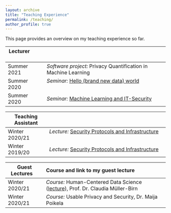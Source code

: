 ```yaml
---
layout: archive
title: "Teaching Experience"
permalink: /teaching/
author_profile: true
---
```


This page provides an overview on my teaching experience so far.


| Lecturer &nbsp; &nbsp; &nbsp; &nbsp; &nbsp;&nbsp; &nbsp; &nbsp; &nbsp;           |                                                               |
| ---------          |:---------                                                      |
| Summer 2021        | *Software project:* Privacy Quantification in Machine Learning |
| Summer 2020        | *Seminar:* [Hello (brand new data) world](https://fraboeni.github.io/teaching/2020-spring-teaching-ethicalML)     &nbsp; &nbsp; &nbsp; &nbsp; &nbsp;&nbsp; &nbsp; &nbsp; &nbsp; &nbsp; &nbsp; &nbsp; &nbsp; &nbsp;&nbsp; &nbsp; &nbsp; &nbsp;   &nbsp; &nbsp; &nbsp; &nbsp; &nbsp;&nbsp; &nbsp; &nbsp; &nbsp;     &nbsp; &nbsp; &nbsp; &nbsp; &nbsp;&nbsp; &nbsp; &nbsp; &nbsp;          |
| Summer 2020        | *Seminar:* [Machine Learning and IT-Security](https://fraboeni.github.io/teaching/2020-spring-teaching-ITsecML)                    |

| Teaching Assistant |                                                               |
| ---------          |:---------                                                      |
| Winter 2020/21     | *Lecture:* [Security Protocols and Infrastructure](https://fraboeni.github.io/teaching/2019-fall-teaching-spi)     &nbsp; &nbsp; &nbsp; &nbsp; &nbsp; &nbsp; &nbsp;  &nbsp; &nbsp; &nbsp;  &nbsp; &nbsp; &nbsp; &nbsp; &nbsp;&nbsp; &nbsp; &nbsp; &nbsp;  &nbsp; &nbsp; &nbsp; &nbsp; &nbsp;&nbsp; &nbsp; &nbsp; &nbsp; &nbsp; &nbsp;     |
| Winter 2019/20     | *Lecture:* [Security Protocols and Infrastructure](https://fraboeni.github.io/teaching/2019-fall-teaching-spi)               |


| Guest Lectures &nbsp; &nbsp; | Course and link to my guest lecture                                                             |
| ---------          |:---------                                                      |
| Winter 2020/21     | *Course:* Human-Centered Data Science ([lecture](https://fraboeni.github.io/talks/2021-02-01-talk-4)), Prof. Dr. Claudia Müller-Birn     &nbsp; &nbsp; &nbsp; &nbsp; &nbsp;       |
| Winter 2020/21     | *Course:* Usable Privacy and Security, Dr. Maija Poikela               |


